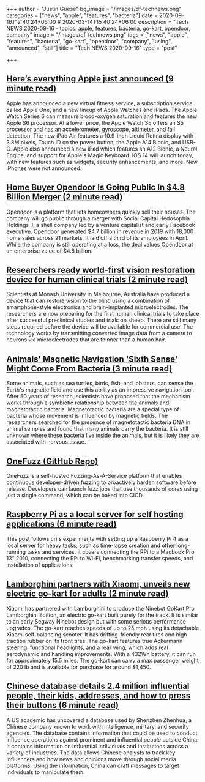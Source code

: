 +++
author = "Justin Guese"
bg_image = "/images/df-technews.png"
categories = ["news", "apple", "features", "bacteria"]
date = 2020-09-16T12:40:24+06:00 # 2020-03-14T15:40:24+06:00
description = "Tech NEWS 2020-09-16 - topics: apple, features, bacteria, go-kart, opendoor, company"
image = "/images/df-technews.png"
tags = ["news", "apple", "features", "bacteria", "go-kart", "opendoor", "company", "using", "announced", "still"]
title = "Tech NEWS 2020-09-16"
type = "post"

+++

## [Here’s everything Apple just announced (9 minute read)](https://www.cnbc.com/2020/09/15/apple-event-live-updates.html/1/0100017496629a53-365be9ee-6e79-4319-af21-d1b7437c84c9-000000/vszLKAnroqAkIZBTeO6iHZefMSJS0-E33Pfxl7vnqkU=158)

Apple has announced a new virtual fitness service, a subscription service called Apple One, and a new lineup of Apple Watches and iPads. The Apple Watch Series 6 can measure blood-oxygen saturation and features the new Apple S6 processor. At a lower price, the Apple Watch SE offers an S5 processor and has an accelerometer, gyroscope, altimeter, and fall detection. The new iPad Air features a 10.9-inch Liquid Retina display with 3.8M pixels, Touch ID on the power button, the Apple A14 Bionic, and USB-C. Apple also announced a new iPad which features an A12 Bionic, a Neural Engine, and support for Apple's Magic Keyboard. iOS 14 will launch today, with new features such as widgets, security enhancements, and more. New iPhones were not announced.

## [Home Buyer Opendoor Is Going Public In $4.8 Billion Merger (2 minute read)](https://www.forbes.com/sites/noahkirsch/2020/09/15/home-buyer-opendoor-is-officially-going-public-in-48-billion-deal/#1363a446134f/1/0100017496629a53-365be9ee-6e79-4319-af21-d1b7437c84c9-000000/Y5Oz97ZiB5Jk_HBBv-mA6uAz1N8Qz4L3sGpV4o3RHxc=158)

Opendoor is a platform that lets homeowners quickly sell their houses. The company will go public through a merger with Social Capital Hedosophia Holdings II, a shell company led by a venture capitalist and early Facebook executive. Opendoor generated $4.7 billion in revenue in 2019 with 18,000 home sales across 21 markets. It laid off a third of its employees in April. While the company is still operating at a loss, the deal values Opendoor at an enterprise value of $4.8 billion.

## [Researchers ready world-first vision restoration device for human clinical trials (2 minute read)](https://techcrunch.com/2020/09/15/researchers-ready-world-first-vision-restoration-device-for-human-clinical-trials//1/0100017496629a53-365be9ee-6e79-4319-af21-d1b7437c84c9-000000/wgA3Cju9xs6oyMGDcfxyF_QQYMlEXg0vcBicWA126dM=158)

Scientists at Monash University in Melbourne, Australia have produced a device that can restore vision to the blind using a combination of smartphone-style electronics and brain-implanted microelectrodes. The researchers are now preparing for the first human clinical trials to take place after successful preclinical studies and trials on sheep. There are still many steps required before the device will be available for commercial use. The technology works by transmitting converted image data from a camera to neurons via microelectrodes that are thinner than a human hair.

## [Animals' Magnetic Navigation 'Sixth Sense' Might Come From Bacteria (3 minute read)](https://interestingengineering.com/animals-magnetic-navigation-sixth-sense-might-come-from-bacteria/1/0100017496629a53-365be9ee-6e79-4319-af21-d1b7437c84c9-000000/QwXu1ADmB23-BMoFPL_aqUgv52VSkjMANrkLYTEO9JI=158)

Some animals, such as sea turtles, birds, fish, and lobsters, can sense the Earth's magnetic field and use this ability as an impressive navigation tool. After 50 years of research, scientists have proposed that the mechanism works through a symbiotic relationship between the animals and magnetotactic bacteria. Magnetotactic bacteria are a special type of bacteria whose movement is influenced by magnetic fields. The researchers searched for the presence of magnetotactic bacteria DNA in animal samples and found that many animals carry the bacteria. It is still unknown where these bacteria live inside the animals, but it is likely they are associated with nervous tissue.

## [OneFuzz (GitHub Repo)](https://github.com/microsoft/onefuzz/1/0100017496629a53-365be9ee-6e79-4319-af21-d1b7437c84c9-000000/FGbuCh8DWTymI2pnezhYaTz4iHgpSmHdqnUPpOAqA2c=158)

OneFuzz is a self-hosted Fuzzing-As-A-Service platform that enables continuous developer-driven fuzzing to proactively harden software before release. Developers can launch fuzz jobs that use thousands of cores using just a single command, which can be baked into CICD.

## [Raspberry Pi as a local server for self hosting applications (6 minute read)](https://cri.dev/posts/2020-09-12-Raspberry-Pi-as-a-local-server-for-self-hosting-applications//1/0100017496629a53-365be9ee-6e79-4319-af21-d1b7437c84c9-000000/_5vEPLAO1p0-fU6ALZjHkEzU55M6QgEN5b_by636AXQ=158)

This post follows cri's experiments with setting up a Raspberry Pi 4 as a local server for heavy tasks, such as time-lapse creation and other long-running tasks and services. It covers connecting the RPi to a Macbook Pro 13" 2010, connecting the RPi to Wi-Fi, benchmarking transfer speeds, and installation of applications.

## [Lamborghini partners with Xiaomi, unveils new electric go-kart for adults (2 minute read)](https://electrek.co/2020/08/24/lamborghini-electric-go-kart-for-adults-xiaomi//1/0100017496629a53-365be9ee-6e79-4319-af21-d1b7437c84c9-000000/qF_88eiuU99RXF8IVHzVt--FOjywY9CzuRlOPAHtiyo=158)

Xiaomi has partnered with Lamborghini to produce the Ninebot GoKart Pro Lamborghini Edition, an electric go-kart built purely for the track. It is similar to an early Segway Ninebot design but with some serious performance upgrades. The go-kart reaches speeds of up to 25 mph using its detachable Xiaomi self-balancing scooter. It has drifting-friendly rear tires and high traction rubber on its front tires. The go-kart features true Ackermann steering, functional headlights, and a rear wing, which adds real aerodynamic and handling improvements. With a 432Wh battery, it can run for approximately 15.5 miles. The go-kart can carry a max passenger weight of 220 lb and is available for purchase for around $1,450.

## [Chinese database details 2.4 million influential people, their kids, addresses, and how to press their buttons (6 minute read)](https://www.theregister.com/2020/09/15/china_shenzhen_zhenhua_database//1/0100017496629a53-365be9ee-6e79-4319-af21-d1b7437c84c9-000000/S9Y6uBsh4kaydzq5172YLyd0zTy1qvP7029N18QiaCc=158)

A US academic has uncovered a database used by Shenzhen Zhenhua, a Chinese company known to work with intelligence, military, and security agencies. The database contains information that could be used to conduct influence operations against prominent and influential people outside China. It contains information on influential individuals and institutions across a variety of industries. The data allows Chinese analysts to track key influencers and how news and opinions move through social media platforms. Using the information, China can craft messages to target individuals to manipulate them.

